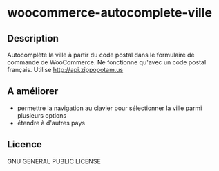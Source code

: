 # woocommerce-autocomplete-ville
## Description
Autocomplète la ville à partir du code postal dans le formulaire de commande de WooCommerce. Ne fonctionne qu'avec un code postal français.
Utilise http://api.zippopotam.us

## A améliorer
* permettre la navigation au clavier pour sélectionner la ville parmi plusieurs options
* étendre à d'autres pays

## Licence
GNU GENERAL PUBLIC LICENSE
